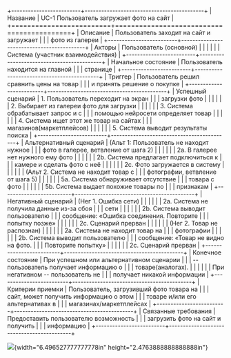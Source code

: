 +-------------------------+-------------------------------------------+
| Название                | UC-1 Пользователь загружает фото на сайт  |
+=========================+===========================================+
| Описание                | Пользователь заходит на сайт и загружает  |
|                         | фото из галереи                           |
+-------------------------+-------------------------------------------+
| Акторы                  | Пользователь (основной)                   |
|                         |                                           |
|                         | Система (участник взаимодействия)         |
+-------------------------+-------------------------------------------+
| Начальное состояние     | Пользователь находится на главной         |
|                         | странице                                  |
+-------------------------+-------------------------------------------+
| Триггер                 | Пользователь решил сравнить цены на товар |
|                         | и принять решение о покупке               |
+-------------------------+-------------------------------------------+
| Успешный сценарий       | 1\. Пользователь переходит на экран       |
|                         | загрузки фото                             |
|                         |                                           |
|                         | 2\. Выбирает из галереи фото для загрузки |
|                         |                                           |
|                         | 3\. Система обрабатывает запрос и с       |
|                         | помощью нейросети определяет товар        |
|                         |                                           |
|                         | 4\. Система ищет этот же товар на сайтах  |
|                         | магазинов(маркетплейсов)                  |
|                         |                                           |
|                         | 5\. Система выводит результаты поиска     |
+-------------------------+-------------------------------------------+
| Альтернативный сценарий | (Альт 1: Пользователь не находит нужное   |
|                         | фото в галерее, ветвление от шага 2)      |
|                         |                                           |
|                         | 2а. В галерее нет нужного ему фото        |
|                         |                                           |
|                         | 2b. Система предлагает подключиться к     |
|                         | камере и сделать фото с неё               |
|                         |                                           |
|                         | 2с. Фото загружается в систему            |
|                         |                                           |
|                         | (Альт 2. Система не находит товар с       |
|                         | фотографии, ветвление от шага 5)          |
|                         |                                           |
|                         | 5а. Система обнаруживает отсутствие       |
|                         | товара с фото                             |
|                         |                                           |
|                         | 5b. Система выдает похожие товары по      |
|                         | признакам                                 |
+-------------------------+-------------------------------------------+
| Негативный сценарий     | (Нег 1. Ошибка сети)                      |
|                         |                                           |
|                         | 2а. Система не получила данные из-за сбоя |
|                         | сети                                      |
|                         |                                           |
|                         | 2b. Система выводит пользователю          |
|                         | сообщение: «Ошибка соединения. Повторите  |
|                         | попытку позже»                            |
|                         |                                           |
|                         | 2с. Сценарий прерван                      |
|                         |                                           |
|                         | (Нег 2. Товар не распознан)               |
|                         |                                           |
|                         | 2а. Система не находит товар на           |
|                         | фотографии                                |
|                         |                                           |
|                         | 2b. Система выводит пользователю          |
|                         | сообщение: «Товар не видно на фото.       |
|                         | Повторите попытку»                        |
|                         |                                           |
|                         | 2с. Сценарий прерван                      |
+-------------------------+-------------------------------------------+
| Конечное состояние      | При успешном или альтернативном сценарии  |
|                         | -- пользователь получает информацию о     |
|                         | товаре(аналогах).                         |
|                         |                                           |
|                         | При негативном -- пользователь не         |
|                         | получает никакой информации               |
+-------------------------+-------------------------------------------+
| Критерии приемки        | Пользователь, загрузивший фото товара на  |
|                         | сайт, может получить информацию о этом    |
|                         | товаре и/или его альтернативах в          |
|                         | магазинах/маркетплейсах                   |
+-------------------------+-------------------------------------------+
| Связанные требования    | Предоставить пользователю возможность     |
|                         | загрузить фото на сайт и получить         |
|                         | информацию                                |
+-------------------------+-------------------------------------------+

![](media/image1.png){width="6.496527777777778in"
height="2.4763888888888888in"}
